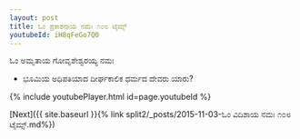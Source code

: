 ```yaml
---
layout: post
title: ಓಂ ಪ್ರಕಾಶನಾಯ ನಮಃ ೧೦೮ ಟೈಮ್ಸ್
youtubeId: iH8qFeGo7Q0
---
```

 
 
 ಓಂ ಅಮೃತಾಯ ಗೋವೃಶೇಶ್ವರಯ್ಯ ನಮಃ  
 
 -  ಭೂಮಿಯ ಅಧಿಪತಿಯಾದ ದೀರ್ಘಕಾಲಿಕ ಧರ್ಮದ ದೇವರು ಯಾರು? 
 
  
 
  
 
 
 
 
 
 


{% include youtubePlayer.html id=page.youtubeId %}
 
[Next]({{ site.baseurl }}{% link  split2/_posts/2015-11-03-ಓಂ ವಿದಿಶಾಯ ನಮಃ ೧೦೮ ಟೈಮ್ಸ್.md%})
 
